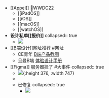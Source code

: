 - [[Appel]] WWDC22
	- [[iPadOS]]
	- [[iOS]]
	- [[macOS]]
	- [[watchOS]]
- **设计私单[[报价]]**
  collapsed:: true
	- ![](https://kidpic.oss-cn-beijing.aliyuncs.com/img/20220607141908.png)
- [[B端设计]]网址推荐 #网址
	- CE青年 [B端产品截图](https://www.yuque.com/youthce/pic)
	- 且曼B端 [体验设计手册](https://www.yuque.com/meifangmia/zwcdgs)
- [[Figma]] 服务器挂了 #大事件
  collapsed:: true
	- ![](https://kidpic.oss-cn-beijing.aliyuncs.com/img/20220607151032.png){:height 376, :width 747}
	-
	- 已修复
	  collapsed:: true
		- ![](https://kidpic.oss-cn-beijing.aliyuncs.com/img/20220607165120.png)